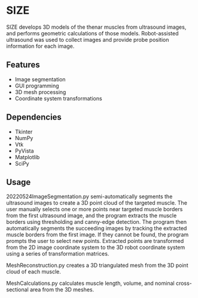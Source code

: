 SIZE
========

SIZE develops 3D models of the thenar muscles from ultrasound images, and performs geometric calculations of those models. Robot-assisted ultrasound was used to collect images and provide probe position information for each image. 


Features
--------

- Image segmentation
- GUI programming
- 3D mesh processing
- Coordinate system transformations

Dependencies
--------
- Tkinter
- NumPy
- Vtk
- PyVista
- Matplotlib
- SciPy

Usage
--------

20220524ImageSegmentation.py semi-automatically segments the ultrasound images to create a 3D point cloud of the targeted muscle. The user manually selects one or more points near targeted muscle borders from the first ultrasound image, and the program extracts the muscle borders using thresholding and canny-edge detection. The program then automatically segments the succeeding images by tracking the extracted muscle borders from the first image. If they cannot be found, the program prompts the user to select new points. Extracted points are transformed from the 2D image coordinate system to the 3D robot coordinate system using a series of transformation matrices.

MeshReconstruction.py creates a 3D triangulated mesh from the 3D point cloud of each muscle.

MeshCalculations.py calculates muscle length, volume, and nominal cross-sectional area from the 3D meshes.